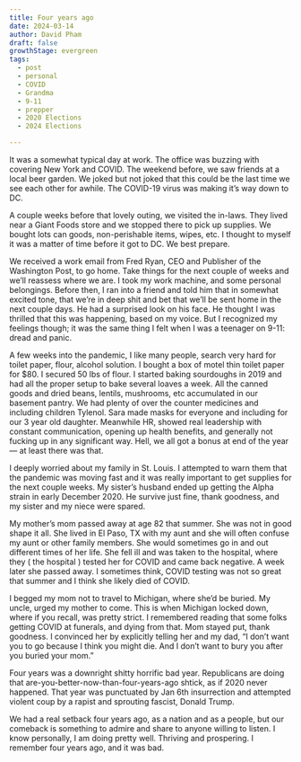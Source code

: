 ```yaml
---
title: Four years ago
date: 2024-03-14
author: David Pham
draft: false
growthStage: evergreen
tags:
  - post
  - personal
  - COVID
  - Grandma
  - 9-11
  - prepper
  - 2020 Elections
  - 2024 Elections

---
```


It was a somewhat typical day at work. The office was buzzing with covering New York and COVID. The weekend before, we saw friends at a local beer garden. We joked but not joked that this could be the last time we see each other for awhile. The COVID-19 virus was making it’s way down to DC.

A couple weeks before that lovely outing, we visited the in-laws. They lived near a Giant Foods store and we stopped there to pick up supplies. We bought lots can goods, non-perishable items, wipes, etc. I thought to myself it was a matter of time before it got to DC. We best prepare.

We received a work email from Fred Ryan, CEO and Publisher of the Washington Post, to go home. Take things for the next couple of weeks and we’ll reassess where we are. I took my work machine, and some personal belongings. Before then, I ran into a friend and told him that in somewhat excited tone, that we’re in deep shit and bet that we’ll be sent home in the next couple days. He had a surprised look on his face. He thought I was thrilled that this was happening, based on my voice. But I recognized my feelings though; it was the same thing I felt when I was a teenager on 9-11: dread and panic.

A few weeks into the pandemic, I like many people, search very hard for toilet paper, flour, alcohol solution. I bought a box of motel thin toilet paper for $80. I secured 50 lbs of flour. I started baking sourdoughs in 2019 and had all the proper setup to bake several loaves a week. All the canned goods and dried beans, lentils, mushrooms, etc accumulated in our basement pantry. We had plenty of over the counter medicines and including children Tylenol. Sara made masks for everyone and including for our 3 year old daughter. Meanwhile HR, showed real leadership with constant communication, opening up health benefits, and generally not fucking up in any significant way. Hell, we all got a bonus at end of the year — at least there was that.

I deeply worried about my family in St. Louis. I attempted to warn them that the pandemic was moving fast and it was really important to get supplies for the next couple weeks. My sister’s husband ended up getting the Alpha strain in early December 2020. He survive just fine, thank goodness, and my sister and my niece were spared.

My mother’s mom passed away at age 82 that summer. She was not in good shape it all. She lived in El Paso, TX with my aunt and she will often confuse my aunt or other family members. She would sometimes go in and out different times of her life. She fell ill and was taken to the hospital, where they ( the hospital ) tested her for COVID and came back negative. A week later she passed away. I sometimes think, COVID testing was not so great that summer and I think she likely died of COVID.

I begged my mom not to travel to Michigan, where she’d be buried. My uncle, urged my mother to come. This is when Michigan locked down, where if you recall, was pretty strict. I remembered reading that some folks getting COVID at funerals, and dying from that. Mom stayed put, thank goodness. I convinced her by explicitly telling her and my dad, “I don’t want you to go because I think you might die. And I don’t want to bury you after you buried your mom.”

Four years was a downright shitty horrific bad year. Republicans are doing that are-you-better-now-than-four-years-ago shtick, as if 2020 never happened. That year was punctuated by Jan 6th insurrection and attempted violent coup by a rapist and sprouting fascist, Donald Trump.

We had a real setback four years ago, as a nation and as a people, but our comeback is something to admire and share to anyone willing to listen. I know personally, I am doing pretty well. Thriving and prospering. I remember four years ago, and it was bad.

